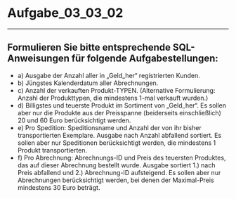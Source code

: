 # Aufgabe_03_03_02

---

## Formulieren Sie bitte entsprechende SQL-Anweisungen für folgende Aufgabestellungen: 

- a)	Ausgabe der Anzahl aller in „Geld_her“ registrierten Kunden.
- b)	Jüngstes Kalenderdatum aller Abrechnungen.
- c)	Anzahl der verkauften Produkt-TYPEN. (Alternative Formulierung: Anzahl der Produkttypen, die mindestens 1-mal verkauft wurden.)
- d)	Billigstes und teuerste Produkt im Sortiment von „Geld_her“. Es sollen aber nur die Produkte aus der Preisspanne (beiderseits einschließlich) 20 und 60 Euro berücksichtigt werden.
- e)	Pro Spedition: Speditionsname und Anzahl der von ihr bisher transportierten Exemplare. Ausgabe nach Anzahl abfallend sortiert. Es sollen aber nur Speditionen berücksichtigt werden, die mindestens 1 Produkt transportierten.
- f)	Pro Abrechnung: Abrechnungs-ID und Preis des teuersten Produktes, das auf dieser Abrechnung bestellt wurde. Ausgabe sortiert 1.) nach Preis abfallend und 2.) Abrechnung-ID aufsteigend. Es sollen aber nur Abrechnungen berücksichtigt werden, bei denen der Maximal-Preis mindestens 30 Euro beträgt.


